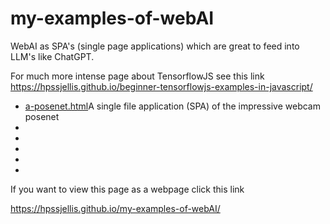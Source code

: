 # my-examples-of-webAI
WebAI as SPA's (single page applications) which are great to feed into LLM's like ChatGPT.






For much more intense page about TensorflowJS see this link   https://hpssjellis.github.io/beginner-tensorflowjs-examples-in-javascript/





<ul>
   <li><a href="https://hpssjellis.github.io/my-examples-of-webAI/a-posenet.html">a-posenet.html</a>A single file application (SPA) of the impressive webcam posenet</li>
   <li><a href=""></a></li>
   <li><a href=""></a></li>
   <li><a href=""></a></li>
   <li><a href=""></a></li>
   <li><a href=""></a></li>


</ul>



If you want to view this page as a webpage click this link

https://hpssjellis.github.io/my-examples-of-webAI/
